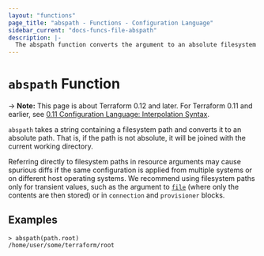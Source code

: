 ```yaml
---
layout: "functions"
page_title: "abspath - Functions - Configuration Language"
sidebar_current: "docs-funcs-file-abspath"
description: |-
  The abspath function converts the argument to an absolute filesystem path.
---
```


# `abspath` Function

-> **Note:** This page is about Terraform 0.12 and later. For Terraform 0.11 and
earlier, see
[0.11 Configuration Language: Interpolation Syntax](../../configuration-0-11/interpolation.html).

`abspath` takes a string containing a filesystem path and converts it
to an absolute path. That is, if the path is not absolute, it will be joined
with the current working directory.

Referring directly to filesystem paths in resource arguments may cause
spurious diffs if the same configuration is applied from multiple systems or on
different host operating systems. We recommend using filesystem paths only
for transient values, such as the argument to [`file`](./file.html) (where
only the contents are then stored) or in `connection` and `provisioner` blocks.

## Examples

```
> abspath(path.root)
/home/user/some/terraform/root
```

